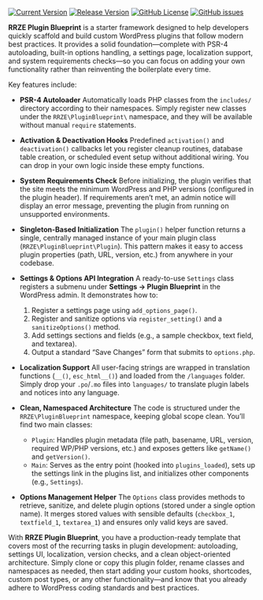[![Current Version](https://img.shields.io/github/package-json/v/rrze-webteam/rrze-plugin-blueprint/main?label=Version)](https://github.com/RRZE-Webteam/rrze-plugin-blueprint) [![Release Version](https://img.shields.io/github/v/release/rrze-webteam/rrze-plugin-blueprint?label=Release+Version)](https://github.com/rrze-webteam/rrze-plugin-blueprint/releases/) [![GitHub License](https://img.shields.io/github/license/rrze-webteam/rrze-plugin-blueprint)](https://github.com/RRZE-Webteam/rrze-plugin-blueprint) [![GitHub issues](https://img.shields.io/github/issues/RRZE-Webteam/rrze-plugin-blueprint)](https://github.com/RRZE-Webteam/rrze-plugin-blueprint/issues)

**RRZE Plugin Blueprint** is a starter framework designed to help developers quickly scaffold and build custom WordPress plugins that follow modern best practices. It provides a solid foundation—complete with PSR-4 autoloading, built-in options handling, a settings page, localization support, and system requirements checks—so you can focus on adding your own functionality rather than reinventing the boilerplate every time.

Key features include:

-   **PSR-4 Autoloader**
    Automatically loads PHP classes from the `includes/` directory according to their namespaces. Simply register new classes under the `RRZE\PluginBlueprint\` namespace, and they will be available without manual `require` statements.

-   **Activation & Deactivation Hooks**
    Predefined `activation()` and `deactivation()` callbacks let you register cleanup routines, database table creation, or scheduled event setup without additional wiring. You can drop in your own logic inside these empty functions.

-   **System Requirements Check**
    Before initializing, the plugin verifies that the site meets the minimum WordPress and PHP versions (configured in the plugin header). If requirements aren’t met, an admin notice will display an error message, preventing the plugin from running on unsupported environments.

-   **Singleton-Based Initialization**
    The `plugin()` helper function returns a single, centrally managed instance of your main plugin class (`RRZE\PluginBlueprint\Plugin`). This pattern makes it easy to access plugin properties (path, URL, version, etc.) from anywhere in your codebase.

-   **Settings & Options API Integration**
    A ready-to-use `Settings` class registers a submenu under **Settings → Plugin Blueprint** in the WordPress admin. It demonstrates how to:

    1. Register a settings page using `add_options_page()`.
    2. Register and sanitize options via `register_setting()` and a `sanitizeOptions()` method.
    3. Add settings sections and fields (e.g., a sample checkbox, text field, and textarea).
    4. Output a standard “Save Changes” form that submits to `options.php`.

-   **Localization Support**
    All user-facing strings are wrapped in translation functions (`__()`, `esc_html__()`) and loaded from the `/languages` folder. Simply drop your `.po`/`.mo` files into `languages/` to translate plugin labels and notices into any language.

-   **Clean, Namespaced Architecture**
    The code is structured under the `RRZE\PluginBlueprint` namespace, keeping global scope clean. You’ll find two main classes:

    -   `Plugin`: Handles plugin metadata (file path, basename, URL, version, required WP/PHP versions, etc.) and exposes getters like `getName()` and `getVersion()`.
    -   `Main`: Serves as the entry point (hooked into `plugins_loaded`), sets up the settings link in the plugins list, and initializes other components (e.g., `Settings`).

-   **Options Management Helper**
    The `Options` class provides methods to retrieve, sanitize, and delete plugin options (stored under a single option name). It merges stored values with sensible defaults (`checkbox_1`, `textfield_1`, `textarea_1`) and ensures only valid keys are saved.

With **RRZE Plugin Blueprint**, you have a production-ready template that covers most of the recurring tasks in plugin development: autoloading, settings UI, localization, version checks, and a clean object-oriented architecture. Simply clone or copy this plugin folder, rename classes and namespaces as needed, then start adding your custom hooks, shortcodes, custom post types, or any other functionality—and know that you already adhere to WordPress coding standards and best practices.
